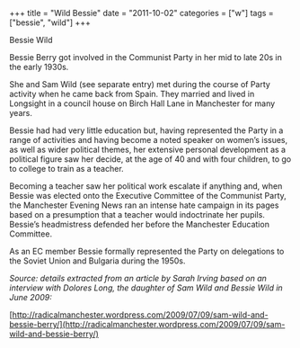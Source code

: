 +++
title = "Wild Bessie"
date = "2011-10-02"
categories = ["w"]
tags = ["bessie", "wild"]
+++

Bessie Wild

Bessie Berry got involved in the Communist Party in her mid to late 20s in the early 1930s.

She and Sam Wild (see separate entry) met during the course of Party activity when he came back from Spain. They married and lived in Longsight in a council house on Birch Hall Lane in Manchester for many years.

Bessie had had very little education but, having represented the Party in a range of activities and having become a noted speaker on women’s issues, as well as wider political themes, her extensive personal development as a political figure saw her decide, at the age of 40 and with four children, to go to college to train as a teacher. 

Becoming a teacher saw her political work escalate if anything and, when Bessie was elected onto the Executive Committee of the Communist Party, the Manchester Evening News ran an intense hate campaign in its pages based on a presumption that a teacher would indoctrinate her pupils. Bessie’s headmistress defended her before the Manchester Education Committee.

As an EC member Bessie formally represented the Party on delegations to the Soviet Union and Bulgaria during the 1950s.

_Source: details extracted from an article by Sarah Irving based on an interview with Dolores Long, the daughter of Sam Wild and Bessie Wild in June 2009:_

[http://radicalmanchester.wordpress.com/2009/07/09/sam-wild-and-bessie-berry/](http://radicalmanchester.wordpress.com/2009/07/09/sam-wild-and-bessie-berry/)

